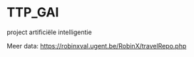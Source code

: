 # TTP_GAI

project artificiële intelligentie

Meer data:
<https://robinxval.ugent.be/RobinX/travelRepo.php>
